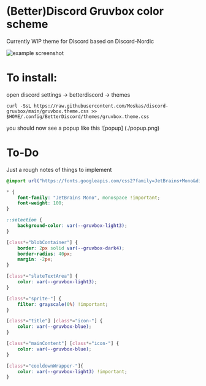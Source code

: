 # (Better)Discord Gruvbox color scheme

Currently WIP theme for Discord based on Discord-Nordic 

![example screenshot](./gruvbox.png)<br/>

# To install:
open discord settings -> betterdiscord -> themes
```
curl -SsL https://raw.githubusercontent.com/Moskas/discord-gruvbox/main/gruvbox.theme.css >> $HOME/.config/BetterDiscord/themes/gruvbox.theme.css
```
you should now see a popup like this 
![popup] (./popup.png) 

# To-Do
Just a rough notes of things to implement
```css
@import url("https://fonts.googleapis.com/css2?family=JetBrains+Mono&display=swap");

* {
    font-family: "JetBrains Mono", monospace !important;
    font-weight: 100;
}

::selection {
    background-color: var(--gruvbox-light3);
}

[class*="blobContainer"] {
    border: 2px solid var(--gruvbox-dark4);
    border-radius: 40px;
    margin: -2px;
}

[class*="slateTextArea"] {
    color: var(--gruvbox-light3);
}

[class*="sprite-"] {
    filter: grayscale(0%) !important;
}

[class*="title"] [class*="icon-"] {
    color: var(--gruvbox-blue);
}

[class*="mainContent"] [class*="icon-"] {
    color: var(--gruvbox-blue);
}

[class*="cooldownWrapper-"]{
    color: var(--gruvbox-light3) !important;
}
```
